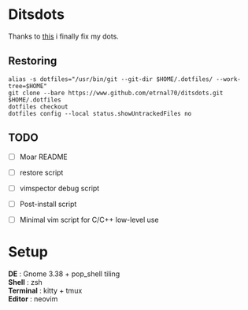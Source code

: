 # Ditsdots
Thanks to [this](https://harfangk.github.io/2016/09/18/manage-dotfiles-with-a-git-bare-repository.html) i finally fix my dots.

## Restoring
```  
alias -s dotfiles="/usr/bin/git --git-dir $HOME/.dotfiles/ --work-tree=$HOME"  
git clone --bare https://www.github.com/etrnal70/ditsdots.git $HOME/.dotfiles  
dotfiles checkout  
dotfiles config --local status.showUntrackedFiles no  
```

## TODO
- [ ] Moar README
- [ ] restore script
- [ ] vimspector debug script
- [ ] Post-install script
- [ ] Minimal vim script for C/C++ low-level use


# Setup
**DE** : Gnome 3.38 + pop_shell tiling  
**Shell** : zsh  
**Terminal** : kitty + tmux  
**Editor** : neovim  

